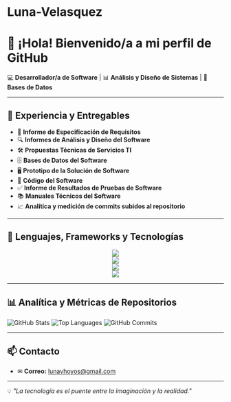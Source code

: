 # Luna-Velasquez
# 👋 ¡Hola! Bienvenido/a a mi perfil de GitHub

💻 **Desarrollador/a de Software** | 📊 **Análisis y Diseño de Sistemas** | 📂 **Bases de Datos**  

---

## 📄 Experiencia y Entregables

- 📑 **Informe de Especificación de Requisitos**
- 🔍 **Informes de Análisis y Diseño del Software**
- 🛠️ **Propuestas Técnicas de Servicios TI**
- 🗄️ **Bases de Datos del Software**
- 🖥️ **Prototipo de la Solución de Software**
- 💾 **Código del Software**
- ✅ **Informe de Resultados de Pruebas de Software**
- 📚 **Manuales Técnicos del Software**
- 📈 **Analítica y medición de commits subidos al repositorio**

---

## 🚀 Lenguajes, Frameworks y Tecnologías

<p align="center">
<!-- Lenguajes -->
<img src="https://skillicons.dev/icons?i=html,css,js,php,python,java" />
<br>
<!-- Frameworks -->
<img src="https://skillicons.dev/icons?i=bootstrap,tailwind,laravel,django" />
<br>
<!-- Bases de datos -->
<img src="https://skillicons.dev/icons?i=mysql,mongodb,firebase" />
<br>
<!-- Otros -->
<img src="https://skillicons.dev/icons?i=github" />
</p>

---

## 📊 Analítica y Métricas de Repositorios

![GitHub Stats](https://github-readme-stats.vercel.app/api?username=Luna-Velasquez&show_icons=true&theme=radical)
![Top Languages](https://github-readme-stats.vercel.app/api/top-langs/?username=Luna-Velasquez&layout=compact&theme=radical)
![GitHub Commits](https://github-readme-streak-stats.herokuapp.com/?user=Luna-Velasquez&theme=radical)

---

## 📫 Contacto

- ✉ **Correo:** lunavhoyos@gmail.com 

---

💡 _"La tecnología es el puente entre la imaginación y la realidad."_

